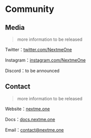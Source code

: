 # Community
## Media
> more information to be released

Twitter：[twitter.com/NextmeOne](//twitter.com/NextmeOne)

Instagram：[instagram.com/NextmeOne](//instagram.com/NextmeOne)

Discord：to be announced
## Contact
> more information to be released

Website：[nextme.one](//nextme.one)

Docs：[docs.nextme.one](//docs.nextme.one)

Email：[contact@nextme.one](mailto:contact@nextme.one)